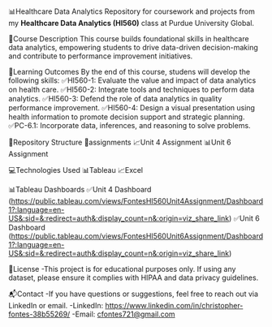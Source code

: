 📊Healthcare Data Analytics
Repository for coursework and projects from my **Healthcare Data Analytics (HI560)** class at Purdue University Global.

📖Course Description
This course builds foundational skills in healthcare data analytics, empowering students to drive data-driven decision-making and contribute to performance improvement initiatives.

🎯Learning Outcomes
By the end of this course, studens will develop the following skills:
✅HI560-1: Evaluate the value and impact of data analytics on health care.
✅HI560-2: Integrate tools and techniques to perform data analytics.
✅HI560-3: Defend the role of data analytics in quality performance improvement. 
✅HI560-4: Design a visual presentation using health information to promote decision support and strategic planning.
✅PC-6.1: Incorporate data, inferences, and reasoning to solve problems.

📁Repository Structure
	📁assignments
 	📈Unit 4 Assignment
	📊Unit 6 Assignment

💻Technologies Used
  📊Tableau
  📈Excel

📊Tableau Dashboards
	✅Unit 4 Dashboard (https://public.tableau.com/views/FontesHI560Unit4Assignment/Dashboard1?:language=en-US&:sid=&:redirect=auth&:display_count=n&:origin=viz_share_link)
 	✅Unit 6 Dashboard (https://public.tableau.com/views/FontesHI560Unit6Assignment/Dashboard1?:language=en-US&:sid=&:redirect=auth&:display_count=n&:origin=viz_share_link) 

📜License
	-This project is for educational purposes only. If using any dataset, please ensure it complies with HIPAA and data privacy guidelines.

 📬Contact
 -If you have questions or suggestions, feel free to reach out via LinkedIn or email.
 -LinkedIn: https://www.linkedin.com/in/christopher-fontes-38b55269/
 -Email: cfontes721@gmail.com 
